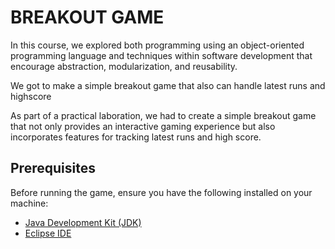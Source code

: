 # BREAKOUT GAME

In this course, we explored both programming using an object-oriented programming language and techniques within software development that encourage abstraction, modularization, and reusability.

We got to make a simple breakout game that also can handle latest runs and highscore

As part of a practical laboration, we had to create a simple breakout game that not only provides an interactive gaming experience but also incorporates features for tracking latest runs and high score.

## Prerequisites

Before running the game, ensure you have the following installed on your machine:

- [Java Development Kit (JDK)](https://www.oracle.com/java/technologies/javase-downloads.html)
- [Eclipse IDE](https://www.eclipse.org/downloads/)

